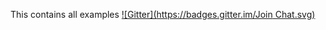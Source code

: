 This contains all examples
[![Gitter](https://badges.gitter.im/Join Chat.svg)](https://gitter.im/et-taousy/examples?utm_source=badge&utm_medium=badge&utm_campaign=pr-badge&utm_content=badge)